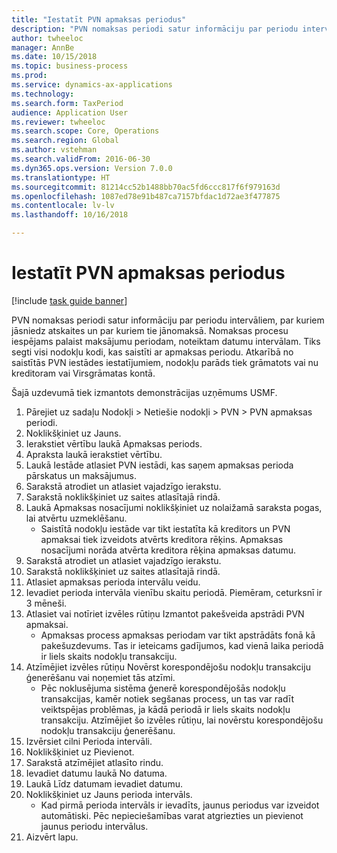 ```yaml
--- 
title: "Iestatīt PVN apmaksas periodus"
description: "PVN nomaksas periodi satur informāciju par periodu intervāliem, par kuriem jāsniedz atskaites un par kuriem tie jānomaksā."
author: twheeloc
manager: AnnBe
ms.date: 10/15/2018
ms.topic: business-process
ms.prod: 
ms.service: dynamics-ax-applications
ms.technology: 
ms.search.form: TaxPeriod
audience: Application User
ms.reviewer: twheeloc
ms.search.scope: Core, Operations
ms.search.region: Global
ms.author: vstehman
ms.search.validFrom: 2016-06-30
ms.dyn365.ops.version: Version 7.0.0
ms.translationtype: HT
ms.sourcegitcommit: 81214cc52b1488bb70ac5fd6ccc817f6f979163d
ms.openlocfilehash: 1087ed78e91b487ca7157bfdac1d72ae3f477875
ms.contentlocale: lv-lv
ms.lasthandoff: 10/16/2018

---
```

# <a name="set-up-sales-tax-settlement-periods"></a>Iestatīt PVN apmaksas periodus

[!include [task guide banner](../../includes/task-guide-banner.md)]

PVN nomaksas periodi satur informāciju par periodu intervāliem, par kuriem jāsniedz atskaites un par kuriem tie jānomaksā. Nomaksas procesu iespējams palaist maksājumu periodam, noteiktam datumu intervālam. Tiks segti visi nodokļu kodi, kas saistīti ar apmaksas periodu. Atkarībā no saistītās PVN iestādes iestatījumiem, nodokļu parāds tiek grāmatots vai nu kreditoram vai Virsgrāmatas kontā.



Šajā uzdevumā tiek izmantots demonstrācijas uzņēmums USMF.



1. Pārejiet uz sadaļu Nodokļi > Netiešie nodokļi > PVN > PVN apmaksas periodi.
2. Noklikšķiniet uz Jauns.
3. Ierakstiet vērtību laukā Apmaksas periods.
4. Apraksta laukā ierakstiet vērtību.
5. Laukā Iestāde atlasiet PVN iestādi, kas saņem apmaksas perioda pārskatus un maksājumus.
6. Sarakstā atrodiet un atlasiet vajadzīgo ierakstu.
7. Sarakstā noklikšķiniet uz saites atlasītajā rindā.
8. Laukā Apmaksas nosacījumi noklikšķiniet uz nolaižamā saraksta pogas, lai atvērtu uzmeklēšanu.
    * Saistītā nodokļu iestāde var tikt iestatīta kā kreditors un PVN apmaksai tiek izveidots atvērts kreditora rēķins. Apmaksas nosacījumi norāda atvērta kreditora rēķina apmaksas datumu.  
9. Sarakstā atrodiet un atlasiet vajadzīgo ierakstu.
10. Sarakstā noklikšķiniet uz saites atlasītajā rindā.
11. Atlasiet apmaksas perioda intervālu veidu.
12. Ievadiet perioda intervāla vienību skaitu periodā. Piemēram, ceturksnī ir 3 mēneši.
13. Atlasiet vai notīriet izvēles rūtiņu Izmantot pakešveida apstrādi PVN apmaksai.
    * Apmaksas process apmaksas periodam var tikt apstrādāts fonā kā pakešuzdevums. Tas ir ieteicams gadījumos, kad vienā laika periodā ir liels skaits nodokļu transakciju.  
14. Atzīmējiet izvēles rūtiņu Novērst korespondējošu nodokļu transakciju ģenerēšanu vai noņemiet tās atzīmi.
    * Pēc noklusējuma sistēma ģenerē korespondējošās nodokļu transakcijas, kamēr notiek segšanas process, un tas var radīt veiktspējas problēmas, ja kādā periodā ir liels skaits nodokļu transakciju. Atzīmējiet šo izvēles rūtiņu, lai novērstu korespondējošu nodokļu transakciju ģenerēšanu.
15. Izvērsiet cilni Perioda intervāli.
16. Noklikšķiniet uz Pievienot.
17. Sarakstā atzīmējiet atlasīto rindu.
18. Ievadiet datumu laukā No datuma.
19. Laukā Līdz datumam ievadiet datumu.
20. Noklikšķiniet uz Jauns perioda intervāls.
    * Kad pirmā perioda intervāls ir ievadīts, jaunus periodus var izveidot automātiski. Pēc nepieciešamības varat atgriezties un pievienot jaunus periodu intervālus.  
21. Aizvērt lapu.


